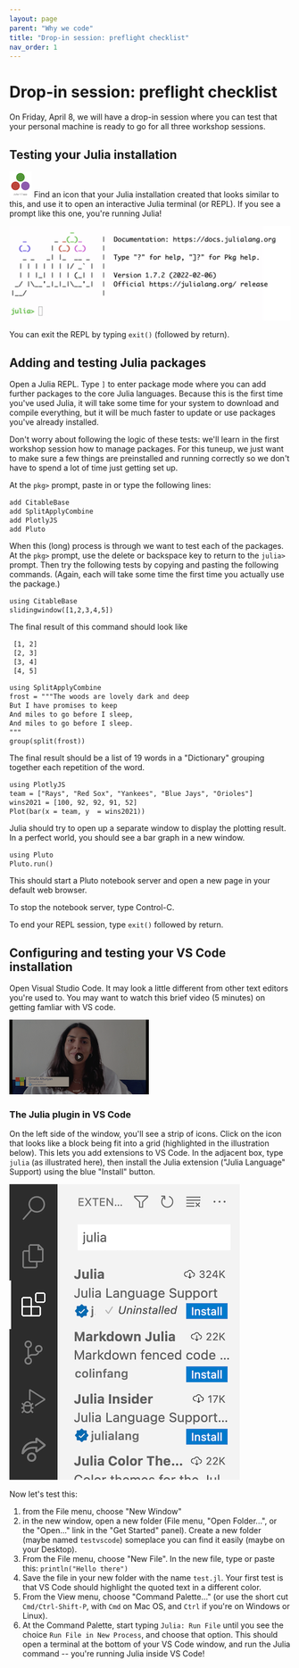 ```yaml
---
layout: page
parent: "Why we code"
title: "Drop-in session: preflight checklist"
nav_order: 1
---
```


# Drop-in session: preflight checklist


On Friday, April 8, we will have a drop-in session where you can test that your personal machine is ready to go for all three workshop sessions.




## Testing your Julia installation

![](./julia-icon.png) Find an icon that your Julia installation created that looks similar to this, and use it to open an interactive Julia terminal (or REPL).  If you  see a prompt like this one, you're running Julia!


![REPL](./julia-REPL.png)

You can exit the REPL by typing `exit()` (followed by return).




## Adding and testing Julia packages



Open a Julia REPL.  Type `]` to enter package mode where you can add further packages to the core Julia languages. Because this is the first time you've used Julia, it will take some time for your system to download and compile everything, but it will be much faster to update or use packages you've already installed.

Don't worry about following the logic of these tests:  we'll learn in the first workshop session how to manage packages.  For this tuneup, we just want to make sure a few things are preinstalled and running correctly so we don't have to spend a lot of time just getting set up.  

At the `pkg>` prompt, paste in or type the following lines:

```
add CitableBase
add SplitApplyCombine
add PlotlyJS
add Pluto
```

When this (long) process is through we want to test each of the packages.  At the `pkg>` prompt, use the delete or backspace key to return to the `julia>` prompt.  Then try the following tests by copying and pasting the following commands. (Again, each will take some time the first time you actually use the package.)


```
using CitableBase
slidingwindow([1,2,3,4,5])
```

The final result of this command should look like 

```
 [1, 2]
 [2, 3]
 [3, 4]
 [4, 5]
```

```
using SplitApplyCombine
frost = """The woods are lovely dark and deep
But I have promises to keep
And miles to go before I sleep,
And miles to go before I sleep.
"""
group(split(frost))
```

The final result should be a list of 19 words in a "Dictionary" grouping together each repetition of the word.


```
using PlotlyJS
team = ["Rays", "Red Sox", "Yankees", "Blue Jays", "Orioles"]
wins2021 = [100, 92, 92, 91, 52]
Plot(bar(x = team, y  = wins2021))
```

Julia should try to open up a separate window to display the plotting result. In a perfect world, you should see a bar graph in a new window.

```
using Pluto
Pluto.run()
```

This should start a Pluto notebook server and open a new page in your default web browser.

To stop the notebook server, type Control-C.

To end your REPL session, type `exit()` followed by return.



## Configuring and testing your VS Code installation

Open Visual Studio Code.  It may look a little different from other text editors you're used to. You may want to watch this brief video (5 minutes) on getting famliar with VS code.


[![](./vscode-intro.png)](https://code.visualstudio.com/docs/introvideos/basics)


### The Julia plugin in VS Code

On the left side of the window, you'll see a strip of icons. Click on the  icon that looks like a block being fit into a grid (highlighted in the illustration below). This lets you add extensions to VS Code.   In the adjacent box, type `julia` (as illustrated here), then install the Julia extension ("Julia Language" Support) using the blue "Install" button.

![](vscode-extensions.png)


Now let's test this:

1. from the File menu, choose "New Window"
2. in the new window, open a new folder (File menu, "Open Folder...", or the "Open..." link in the "Get Started" panel).  Create a new folder (maybe  named `testvscode`) someplace you can find it easily (maybe on your Desktop).
3. From the File menu, choose "New File".  In the new file, type or paste this:  `println("Hello there")`
4. Save the file in your new folder with the name `test.jl`.  Your first test is that VS Code should highlight the quoted text in a different color.
5. From the View menu, choose "Command Palette..." (or use the short cut `Cmd/Ctrl-Shift-P`, with `Cmd` on Mac OS, and `Ctrl` if you're on Windows or Linux).
6. At the Command Palette, start typing `Julia: Run File` until you see the choice `Run File in New Process`, and choose that option.  This should open a terminal at the bottom of your VS Code window, and run the Julia command -- you're running Julia inside VS Code!

